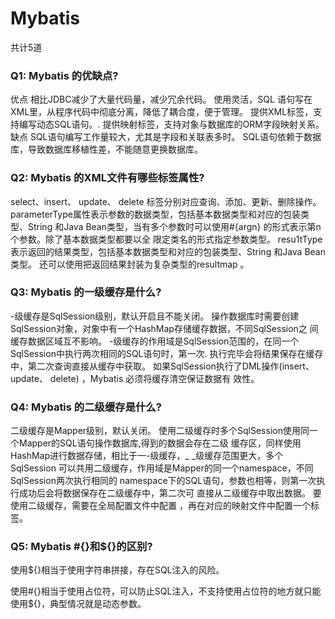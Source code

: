 # Mybatis

共计5道

### Q1: Mybatis 的优缺点?

优点
相比JDBC减少了大量代码量，减少冗余代码。
使用灵活，SQL 语句写在XML里，从程序代码中彻底分离，降低了耦合度，便于管理。
提供XML标签，支持编写动态SQL语句。.
提供映射标签，支持对象与数据库的ORM字段映射关系。
缺点
SQL语句编写工作量较大，尤其是字段和关联表多时。
SQL语句依赖于数据库，导致数据库移植性差，不能随意更换数据库。

### Q2: Mybatis 的XML文件有哪些标签属性?

select、insert、 update、 delete 标签分别对应查询、添加、更新、删除操作。
parameterType属性表示参数的数据类型，包括基本数据类型和对应的包装类型、String 和Java
Bean类型，当有多个参数时可以使用#{argn} 的形式表示第n个参数。除了基本数据类型都要以全
限定类名的形式指定参数类型。
resu1tType表示返回的结果类型，包括基本数据类型和对应的包装类型、String 和Java Bean类型。
还可以使用把返回结果封装为复杂类型的resultmap 。



### Q3: Mybatis 的一级缓存是什么?

-级缓存是SqlSession级别，默认开启且不能关闭。
操作数据库时需要创建SqlSession对象，对象中有一个HashMap存储缓存数据，不同SqlSession之
间缓存数据区域互不影响。
-级缓存的作用域是SqlSession范围的，在同一个SqlSession中执行两次相同的SQL语句时，第一次.
执行完毕会将结果保存在缓存中，第二次查询直接从缓存中获取。
如果SqlSession执行了DML操作(insert、 update、 delete) ，Mybatis 必须将缓存清空保证数据有
效性。



### Q4: Mybatis 的二级缓存是什么?

二级缓存是Mapper级别，默认关闭。
使用二级缓存时多个SqlSession使用同一个Mapper的SQL语句操作数据库,得到的数据会存在二级
缓存区，同样使用HashMap进行数据存储，相比于一-级缓存，_ _级缓存范围更大，多个SqlSession
可以共用二级缓存，作用域是Mapper的同一个namespace，不同SqlSession两次执行相同的
namespace下的SQL语句，参数也相等，则第一次执行成功后会将数据保存在二级缓存中，第二次可
直接从二级缓存中取出数据。
要使用二级缓存，需要在全局配置文件中配置<setting name="cacheEnabled" value=" true"/>
，再在对应的映射文件中配置一个<cache/>标签。

### Q5: Mybatis #{}和${}的区别?

使用${}相当于使用字符串拼接，存在SQL注入的风险。

使用#{}相当于使用占位符，可以防止SQL注入，不支持使用占位符的地方就只能使用${}，典型情况就是动态参数。
